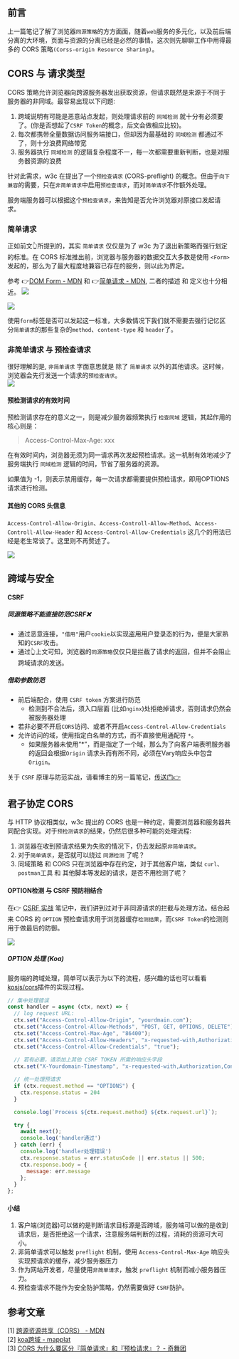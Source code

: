 ## 前言
上一篇笔记了解了浏览器`同源策略`的方方面面，随着`web`服务的多元化，以及前后端分离的大环境，页面与资源的分离已经是必然的事情。这次则先聊聊工作中用得最多的 CORS 策略`(Corss-origin Resource Sharing)`。     

## CORS 与 请求类型
CORS 策略允许浏览器向跨源服务器发出获取资源，但请求既然是来源于不同于服务器的非同域。最容易出现以下问题: 
1. 跨域说明有可能是恶意站点发起，则处理请求前的 `同域检测` 就十分有必须要了。(你是否想起了`CSRF Token`的概念，后文会做相应比较)。     
2. 每次都携带全量数据访问服务端接口，但却因为最基础的 `同域检测` 都通过不了，则十分浪费网络带宽
3. 服务器执行 `同域检测` 的逻辑复杂程度不一，每一次都需要重新判断，也是对服务器资源的浪费   

针对此需求，w3c 在提出了一个`预检查请求` (CORS-preflight) 的概念。但由于`向下兼容`的需要，只在`非简单请求`中启用`预检查请求`，而对`简单请求`不作额外处理。    

服务端服务器可以根据这个`预检查请求`，来告知是否允许浏览器对原接口发起请求。
     
### 简单请求
正如前文👆所提到的，其实 `简单请求` 仅仅是为了 w3c 为了退出新策略而强行划定的标准。在 CORS 标准推出前，浏览器与服务器的数据交互大多数是使用 `<Form>` 发起的，那么为了最大程度地兼容已存在的服务，则以此为界定。

参考 👉[DOM Form - MDN](https://developer.mozilla.org/zh-CN/docs/Web/HTML/Element/form) 和  👉[简单请求 - MDN](https://developer.mozilla.org/zh-CN/docs/Web/HTTP/Access_control_CORS), 二者的描述 和 定义也十分相近。
![](/blog_assets/html_form_method.png)    

![](/blog_assets/simple_request_desc.png)

使用`form`标签是否可以发起这一标准，大多数情况下我们就不需要去强行记忆区分`简单请求`的那些复杂的`method`、`content-type` 和 `header`了。

### 非简单请求 与 预检查请求
很好理解的是, `非简单请求` 字面意思就是 除了 `简单请求` 以外的其他请求。这时候，浏览器会先行发送一个请求的`预检查请求`。     
![](/blog_assets/freflight-request.png)   

#### 预检测请求的有效时间
预检测请求存在的意义之一，则是减少服务器频繁执行 `检查同域` 逻辑，其起作用的核心则是： 
> Access-Control-Max-Age: xxx

在有效时间内，浏览器无须为同一请求再次发起预检请求。这一机制有效地减少了服务端执行 `同域检测` 逻辑的时间，节省了服务器的资源。   

如果值为 -1，则表示禁用缓存，每一次请求都需要提供预检请求，即用OPTIONS请求进行检测。

#### 其他的 CORS 头信息
`Access-Control-Allow-Origin`、`Access-Controll-Allow-Method`、`Access-Controll-Allow-Header` 和 `Access-Control-Allow-Credentials` 这几个的用法已经是老生常谈了。这里则不再赘述了。

![](/blog_assets/cors_header_cctip.png)       

## 跨域与安全      
#### CSRF
##### 同源策略不能直接防范CSRF❌
* 通过恶意连接，`"借用"`用户`cookie`以实现盗用用户登录态的行为，便是大家熟知的`CSRF`攻击。     
* 通过👆上文可知，浏览器的`同源策略`仅仅只是拦截了请求的返回，但并不会阻止跨域请求的发送。     

##### 借助参数防范
* 前后端配合，使用 `CSRF token` 方案进行防范    
  * 检测到不合法后，须入口层面 (比如`nginx`)处拒绝掉请求，否则请求仍然会被服务器处理
* 若非必要不开启`CORS`访问、或者不开启`Access-Control-Allow-Credentials`
* 允许访问的域，使用指定白名单的方式，而不直接使用通配符 `*`。
  * 如果服务器未使用“*”，而是指定了一个域，那么为了向客户端表明服务器的返回会根据`Origin` 请求头而有所不同，必须在Vary响应头中包含 `Origin`。    


关于 `CSRF` 原理与防范实战，请看博主的另一篇笔记，[传送门👉](https://github.com/HXWfromDJTU/blog/issues/29)  


## 君子协定 CORS
与 HTTP 协议相类似，w3c 提出的 CORS 也是一种约定，需要浏览器和服务器共同配合实现。对于`预检测请求`的结果，仍然后很多种可能的处理流程: 
1. 浏览器在收到预请求结果为失败的情况下，仍去发起原`非简单请求`。
2. 对于`简单请求`，是否就可以绕过 `同源检测` 了呢？   
3. 同域策略 和 CORS 只在浏览器中存在约定，对于其他客户端，类似 `curl`、`postman`工具 和 其他脚本等发起的请求，是否不用检测了呢？    

#### OPTION检测 与 CSRF 预防相结合
在👉 [CSRF 实战](https://github.com/HXWfromDJTU/blog/issues/29) 笔记中，我们讲到过对于非同源请求的拦截与处理方法。结合起来 CORS 的 `OPTION` 预检查请求用于浏览器缓存`检测结果`，而`CSRF Token`的检测则用于做最后的防御。    

![](/blog_assets/option_csrf_combine.png)    

##### OPTION 处理 (Koa)
服务端的跨域处理，简单可以表示为以下的流程，感兴趣的话也可以看看[kosjs/cors](https://github.com/koajs/cors)插件的实现过程。     

```js
// 集中处理错误
const handler = async (ctx, next) => {
  // log request URL:
  ctx.set("Access-Control-Allow-Origin", "yourdmain.com");
  ctx.set("Access-Control-Allow-Methods", "POST, GET, OPTIONS, DELETE");
  ctx.set("Access-Control-Max-Age", "86400");
  ctx.set("Access-Control-Allow-Headers", "x-requested-with,Authorization,Content-Type,Accept");
  ctx.set("Access-Control-Allow-Credentials", "true");
  
  // 若有必要，请添加上其他 CSRF TOKEN 所需的响应头字段
  ctx.set("X-Yourdomain-Timestamp", "x-requested-with,Authorization,Content-Type,Accept");

  // 统一处理预请求
  if (ctx.request.method == "OPTIONS") {
    ctx.response.status = 204
  }

  console.log(`Process ${ctx.request.method} ${ctx.request.url}`);

  try {
    await next();
    console.log('handler通过')
  } catch (err) {
    console.log('handler处理错误')
    ctx.response.status = err.statusCode || err.status || 500;
    ctx.response.body = {
      message: err.message
    };
  }
};
```  


#### 小结
1. 客户端(浏览器)可以做的是判断请求目标源是否跨域，服务端可以做的是收到请求后，是否拒绝这一个请求，注意服务端判断的过程，消耗的资源可大可小。
2. 非简单请求可以触发 `preflight` 机制，使用 `Access-Control-Max-Age` 响应头实现预请求的缓存，减少服务器压力   
3. 作为网站开发者，尽量使用`非简单请求`，触发 `preflight` 机制而减小服务器压力。     
4. 预检查请求不能作为安全防护策略，仍然需要做好 `CSRF`防护。    

## 参考文章
[1] [跨源资源共享（CORS） - MDN](https://developer.mozilla.org/zh-CN/docs/Web/HTTP/Access_control_CORS)       
[2] [koa跨域 - mapplat](http://blog.mapplat.com/public/javascript/koa%E8%B7%A8%E5%9F%9F/)     
[3] [CORS 为什么要区分『简单请求』和『预检请求』？ - 奇舞团](https://juejin.im/post/6844903936512491528)     